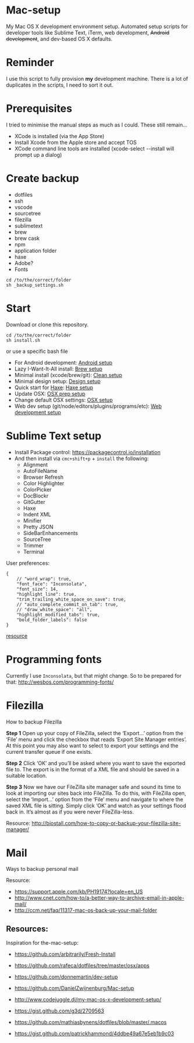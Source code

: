 # Mac-setup

My Mac OS X development environment setup. Automated setup scripts for developer tools like Sublime Text, iTerm, web development, ~~Android development~~, and dev-based OS X defaults.

# Reminder

I use this script to fully provision **my** development machine.
There is a lot of duplicates in the scripts, I need to sort it out.

# Prerequisites

I tried to minimise the manual steps as much as I could. These still remain...

- XCode is installed (via the App Store)
- Install Xcode from the Apple store and accept TOS
- XCode command line tools are installed (xcode-select --install will prompt up a dialog)

# Create backup

- dotfiles
- ssh
- vscode
- sourcetree
- filezilla
- sublimetext
- brew
- brew cask
- npm
- application folder
- haxe
- Adobe?
- Fonts

```
cd /to/the/correct/folder
sh _backup_settings.sh
```

# Start

Download or clone this repository.

```
cd /to/the/correct/folder
sh install.sh
```

or use a specific bash file

- For Android development: [Android setup](https://github.com/MatthijsKamstra/Mac-setup/blob/master/android.sh)
- Lazy I-Want-It-All install: [Brew setup](https://github.com/MatthijsKamstra/Mac-setup/blob/master/brew.sh)
- Minimal install (xcode/brew/git): [Clean setup](https://github.com/MatthijsKamstra/Mac-setup/blob/master/clean.sh)
- Minimal design setup: [Design setup](https://github.com/MatthijsKamstra/Mac-setup/blob/master/design.sh)
- Quick start for [Haxe](http://haxe.org): [Haxe setup](https://github.com/MatthijsKamstra/Mac-setup/blob/master/haxe.sh)
- Update OSX: [OSX prep setup](https://github.com/MatthijsKamstra/Mac-setup/blob/master/osxprep.sh)
- Change default OSX settings: [OSX setup](https://github.com/MatthijsKamstra/Mac-setup/blob/master/osx.sh)
- Web dev setup (git/node/editors/plugins/programs/etc): [Web development setup](https://github.com/MatthijsKamstra/Mac-setup/blob/master/_web.sh)

# Sublime Text setup

- Install Package control: <https://packagecontrol.io/installation>
- And then install via `cmc+shift+p` + `install` the following:
  - Alignment
  - AutoFileName
  - Browser Refresh
  - Color Highlighter
  - ColorPicker
  - DocBlockr
  - GitGutter
  - Haxe
  - Indent XML
  - Minifier
  - Pretty JSON
  - SideBarEnhancements
  - SourceTree
  - Trimmer
  - Terminal

User preferences:

```
{
	// "word_wrap": true,
	"font_face": "Inconsolata",
	"font_size": 14,
	"highlight_line": true,
	"trim_trailing_white_space_on_save": true,
	// "auto_complete_commit_on_tab": true,
	// "draw_white_space": "all",
	"highlight_modified_tabs": true,
	"bold_folder_labels": false
}

```

[resource](http://www.thenerdary.net/post/29338253893/my-sublime-text-2-config)

# Programming fonts

Currently I use `Inconsolata`, but that might change.
So to be prepared for that: <http://wesbos.com/programming-fonts/>

# Filezilla

How to backup Filezilla

**Step 1**
Open up your copy of FileZilla, select the ‘Export…’ option from the ‘File’ menu and click the checkbox that reads ‘Export Site Manager entries’. At this point you may also want to select to export your settings and the current transfer queue if one exists.

**Step 2**
Click ‘OK’ and you’ll be asked where you want to save the exported file to. The export is in the format of a XML file and should be saved in a suitable location.

**Step 3**
Now we have our FileZilla site manager safe and sound its time to look at importing our sites back into FileZilla. To do this, with FileZilla open, select the ‘Import…’ option from the ‘File’ menu and navigate to where the saved XML file is sitting. Simply click ‘OK’ and watch as your settings flood back in. It’s almost as if you were never FileZilla-less.

Resource: <http://biostall.com/how-to-copy-or-backup-your-filezilla-site-manager/>

# Mail

Ways to backup personal mail

Resource:

- <https://support.apple.com/kb/PH19174?locale=en_US>
- <http://www.cnet.com/how-to/a-better-way-to-archive-email-in-apple-mail/>
- <http://ccm.net/faq/11317-mac-os-back-up-your-mail-folder>

## Resources:

Inspiration for the-mac-setup:

- <https://github.com/arbitrarily/Fresh-Install>

- <https://github.com/rafeca/dotfiles/tree/master/osx/apps>
- <https://github.com/donnemartin/dev-setup>
- <https://github.com/DanielZwijnenburg/Mac-setup>
- <http://www.codejuggle.dj/my-mac-os-x-development-setup/>
- <https://gist.github.com/g3d/2709563>
- <https://github.com/mathiasbynens/dotfiles/blob/master/.macos>
- <https://gist.github.com/patrickhammond/4ddbe49a67e5eb1b9c03>
